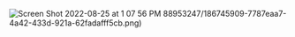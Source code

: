 <!-- ### Hi there, I'm Savanah! 👋 -->

<!-- 🌱 Pivoting to software development. Stoked to be here, and excited to grow!  
🔭 Currently: Learning about React Native + CSS animations
 -->
 
<!-- [![Savanah's github stats](https://github-readme-stats.vercel.app/api?username=strewm&theme=solarized-light&include_all_commits=true)](https://github.com/anuraghazra/github-readme-stats)
[![Top Langs](https://github-readme-stats.vercel.app/api/top-langs/?username=strewm&layout=compact&theme=solarized-light)](https://github.com/anuraghazra/github-readme-stats) -->


<!--
**strewm/strewm** is a ✨ _special_ ✨ repository because its `README.md` (this file) appears on your GitHub profile.

Here are some ideas to get you started:

- 🔭 I’m currently working on ...
- 🌱 I’m currently learning ...
- 👯 I’m looking to collaborate on ...
- 🤔 I’m looking for help with ...
- 💬 Ask me about ...
- 📫 How to reach me: ...
- 😄 Pronouns: ...
- ⚡ Fun fact: ...
- hiiiiiiiiiiiiiiiii
- thereeeeeeeeeeeeeeeee
-->

<!--![pxArt](https://user-images.githubusercontent.com/88953247/186745886-9217974b-8519-4075-b694-48ba2c318689.png)-->
<!--![pxArt (1)](https://user-images.githubusercontent.com/88953247/186745896-b6dc1d03-1d7b-4915-a702-97097352e47b.png)-->
<!--![pxArt (2)](https://user-images.githubusercontent.com/88953247/186745902-05c7bda7-65c4-4d0b-916a-534f1556dd0b.png)-->
<!--![pxArt (3)](https://user-images.githubusercontent.com/-->
![Screen Shot 2022-08-25 at 1 07 56 PM](https://user-images.githubusercontent.com/88953247/186751896-528f30d2-ddb0-461b-965a-f596b8937fd6.png)
88953247/186745909-7787eaa7-4a42-433d-921a-62fadafff5cb.png)



